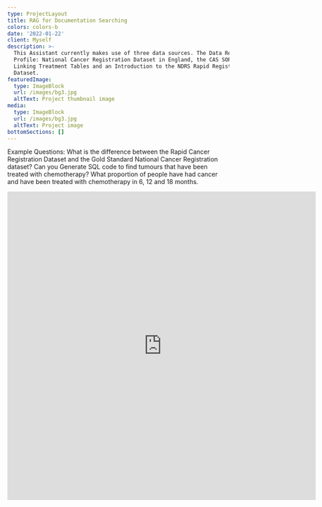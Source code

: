 ```yaml
---
type: ProjectLayout
title: RAG for Documentation Searching
colors: colors-b
date: '2022-01-22'
client: Myself
description: >-
  This Assistant currently makes use of three data sources. The Data Resource
  Profile: National Cancer Registration Dataset in England, the CAS SOP #4.8
  Linking Treatment Tables and an Introduction to the NDRS Rapid Registration
  Dataset.
featuredImage:
  type: ImageBlock
  url: /images/bg3.jpg
  altText: Project thumbnail image
media:
  type: ImageBlock
  url: /images/bg3.jpg
  altText: Project image
bottomSections: []
---
```

Example Questions: What is the difference between the Rapid Cancer Registration Dataset and the Gold Standard National Cancer Registration dataset? Can you Generate SQL code to find tumours that have been treated with chemotherapy? What proportion of people have had cancer and have been treated with chemotherapy in 6, 12 and 18 months.

<embed src="https://cancermetadataassistant-production.up.railway.app" width="700" height="700" align="centre">